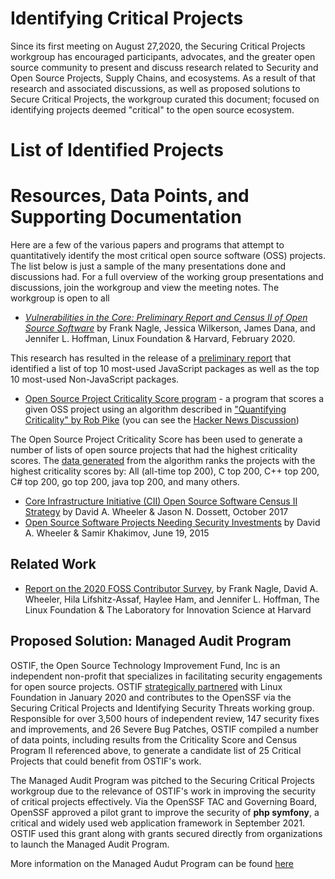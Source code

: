 # Identifying Critical Projects

Since its first meeting on August 27,2020, the Securing Critical Projects workgroup has encouraged participants, advocates, and the greater open source community to present and discuss research related to Security and Open Source Projects, Supply Chains, and ecosystems. As a result of that research and associated discussions, as well as proposed solutions to Secure Critical Projects, the workgroup curated this document; focused on identifying projects deemed "critical" to the open source ecosystem. 

# List of Identified Projects



# Resources, Data Points, and Supporting Documentation

Here are a few of the various papers and programs that attempt to quantitatively identify the most critical open source software (OSS) projects. The list below is just a sample of the many presentations done and discussions had. For a full overview of the working group presentations and discussions, join the workgroup and view the meeting notes. The workgroup is open to all 

* [*Vulnerabilities in the Core: Preliminary Report and Census II of Open Source Software*](https://www.coreinfrastructure.org/programs/census-program-ii/)
  by Frank Nagle, Jessica Wilkerson, James Dana, and Jennifer L. Hoffman, Linux Foundation & Harvard, February 2020.

This research has resulted in the release of a [preliminary report](https://www.coreinfrastructure.org/programs/census-program-ii/) that identified a list of top 10 most-used JavaScript packages as well as the top 10 most-used Non-JavaScript packages. 
  
* [Open Source Project Criticality Score program](https://github.com/ossf/criticality_score) - a program
  that scores a given OSS project using an algorithm described in
  ["Quantifying Criticality" by Rob Pike](https://github.com/ossf/criticality_score/blob/main/Quantifying_criticality_algorithm.pdf)
  (you can see the [Hacker News Discussion](https://news.ycombinator.com/item?id=25381397))

The Open Source Project Criticality Score has been used to generate a number of lists of open source projects that had the highest criticality scores. The [data generated](https://commondatastorage.googleapis.com/ossf-criticality-score/index.html) from the algorithm ranks the projects with the highest criticality scores by: All (all-time top 200), C top 200, C++ top 200, C# top 200, go top 200, java top 200, and many others. 

* [Core Infrastructure Initiative (CII) Open Source Software Census II Strategy](https://www.ida.org/research-and-publications/publications/all/c/co/core-infrastructure-initiative-cii-open-source-software-census-ii-strategy)
  by David A. Wheeler & Jason N. Dossett, October 2017
* [Open Source Software Projects Needing Security Investments](https://www.coreinfrastructure.org/wp-content/uploads/sites/6/2018/04/pub_ida_lf_cii_070915.pdf)
  by David A. Wheeler & Samir Khakimov, June 19, 2015

 

## Related Work

* [Report on the 2020 FOSS Contributor Survey](https://www.linuxfoundation.org/blog/2020/12/download-the-report-on-the-2020-foss-contributor-survey/),
  by Frank Nagle, David A. Wheeler, Hila Lifshitz-Assaf, Haylee Ham, and Jennifer L. Hoffman,
  The Linux Foundation & The Laboratory for Innovation Science at Harvard

## Proposed Solution: Managed Audit Program

OSTIF, the Open Source Technology Improvement Fund, Inc is an independent non-profit that specializes in facilitating security engagements for open source projects. OSTIF [strategically partnered](https://www.linuxfoundation.org/press-release/new-collaboration-brings-increased-open-source-security-support-and-assurances-to-software-developers/) with Linux Foundation in January 2020 and contributes to the OpenSSF via the Securing Critical Projects and Identifying Security Threats working group.  Responsible for over 3,500 hours of independent review, 147 security fixes and improvements, and 26 Severe Bug Patches, OSTIF compiled a number of data points, including results from the Criticality Score and Census Program II referenced above, to generate a candidate list of 25 Critical Projects that could benefit from OSTIF's work. 

The Managed Audit Program was pitched to the Securing Critical Projects workgroup due to the relevance of OSTIF's work in improving the security of critical projects effectively. Via the OpenSSF TAC and Governing Board, OpenSSF approved a pilot grant to improve the security of **php symfony**, a critical and widely used web application framework in September 2021. OSTIF used this grant along with grants secured directly from organizations to launch the Managed Audit Program. 

More information on the Managed Audut Program can be found [here](https://docs.google.com/spreadsheets/d/1oytKuD7UCX6nDXWQMr6ZgYYgap_SH_JVBof5gNrgSxo/edit#gid=0)
